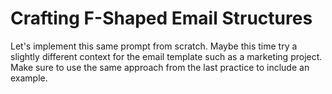 # Crafting F-Shaped Email Structures

Let's implement this same prompt from scratch. Maybe this time try a slightly different context for the email template such as a marketing project. Make sure to use the same approach from the last practice to include an example.
